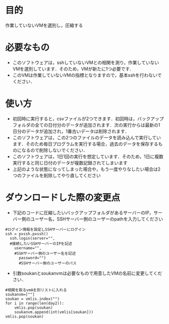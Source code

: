 # 目的
 作業していないVMを選別し，圧縮する

# 必要なもの
- このソフトウェアは，sshしていないVMとの相関を測り，作業していないVMを選別しています．そのため，VMが新たに1つ必要です．
- このVMは作業していないVMの指標となりますので，基本sshを行わないでください．

# 使い方
- 初回時に実行すると，csvファイルが2つできます．初回時は，バックアップフォルダの全ての日付分のデータが追加されます．次の実行からは最新の1日分のデータが追加され，1番古いデータは削除されます．
- このソフトウェアは，この2つのファイルのデータを読み込んで実行しています．そのため毎日プログラムを実行する場合，過去のデータを保存するものになるので削除しないでください．
- このソフトウェアは，1日1回の実行を想定しています．そのため，1日に複数実行すると同じ日付のデータが複数記録されてしまいます
- 上記のような状態になってしまった場合や，もう一度やりなしたい場合は2つのファイルを削除してやり直してください

# ダウンロードした際の変更点
- 下記のコードに圧縮したいバックアップフォルダがあるサーバーのIP，サーバー側のユーザー名，SSHサーバー側のユーザーのpathを入力してください 
```
#ログイン情報を設定しSSHサーバーにログイン
ssh = pxssh.pxssh()
  ssh.login(server="", 
  #接続したいSSHサーバーのIPを記述
    username="", 
    #SSHサーバー側のユーザー名を記述
      password="") 
      #SSHサーバー側のユーザーのパス
```
- 引数soukanとsoukanvmは必要なもので用意したVMの名前に変更してください．
```
#相関を取るvmAを別リストに入れる
soukanvm=[""]
soukan = vmlis.index("")
for i in range(len(day2)):
    vmlis.pop(soukan)
    soukanvm.append(int(vmlis[soukan]))
vmlis.pop(soukan)
```
 
